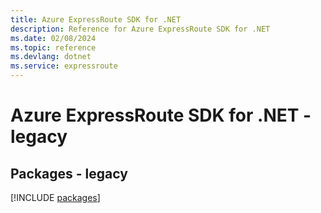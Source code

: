 ```yaml
---
title: Azure ExpressRoute SDK for .NET
description: Reference for Azure ExpressRoute SDK for .NET
ms.date: 02/08/2024
ms.topic: reference
ms.devlang: dotnet
ms.service: expressroute
---
```

# Azure ExpressRoute SDK for .NET - legacy
## Packages - legacy
[!INCLUDE [packages](expressroute-index.md)]